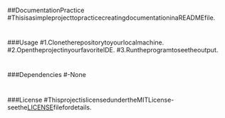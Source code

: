  ##DocumentationPractice
 #ThisisasimpleprojecttopracticecreatingdocumentationinaREADMEfile.
 #
 ###Usage
 #1.Clonetherepositorytoyourlocalmachine.
 #2.OpentheprojectinyourfavoriteIDE.
 #3.Runtheprogramtoseetheoutput.
 #
 ###Dependencies
 #-None
 #
 ###License
 #ThisprojectislicensedundertheMITLicense-seethe[LICENSE](LICENSE)filefordetails.
